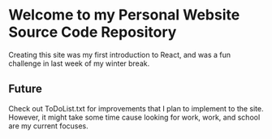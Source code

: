 # Welcome to my Personal Website Source Code Repository
Creating this site was my first introduction to React, and was a fun challenge in last week of my winter break.

## Future
Check out ToDoList.txt for improvements that I plan to implement to the site. However, it might take some time cause looking for work, work, and school are my current focuses.
